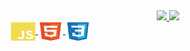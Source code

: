 <div align="center">
  <a href="https://github.com/Dener-ventura">
  <img center="180em" src="https://github-readme-stats.vercel.app/api?username=Dener-ventura&show_icons=true&theme=dark&include_all_commits=true&count_private=true"/>
  <img center="180em" src="https://github-readme-stats.vercel.app/api/top-langs/?username=Dener-ventura&layout=compact&langs_count=7&theme=dark"/>
</div>
  
  <div style="display: inline_block">
  <img align="center" alt="Rafa-Js" height="30" width="40" src="https://raw.githubusercontent.com/devicons/devicon/master/icons/javascript/javascript-plain.svg">
  <img align="center" alt="Rafa-HTML" height="30" width="40" src="https://raw.githubusercontent.com/devicons/devicon/master/icons/html5/html5-original.svg">
  <img align="center" alt="Rafa-CSS" height="30" width="40" src="https://raw.githubusercontent.com/devicons/devicon/master/icons/css3/css3-original.svg">
</div>
